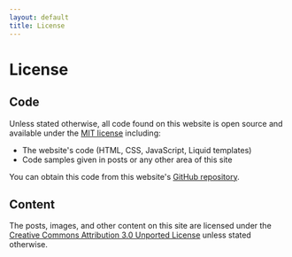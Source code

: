 ```yaml
---
layout: default
title: License
---
```



License
=======


Code
----

Unless stated otherwise, all code found on this website is open source and
available under the [MIT license][1] including:

*   The website's code (HTML, CSS, JavaScript, Liquid templates)
*   Code samples given in posts or any other area of this site

You can obtain this code from this website's [GitHub repository][2].


Content
-------

The posts, images, and other content on this site are licensed under the
[Creative Commons Attribution 3.0 Unported License][3] unless stated otherwise.


  [1]: http://opensource.org/licenses/mit-license.php
  [2]: https://github.com/peterlundgren/peterlundgren.github.com
  [3]: http://creativecommons.org/licenses/by/3.0/
